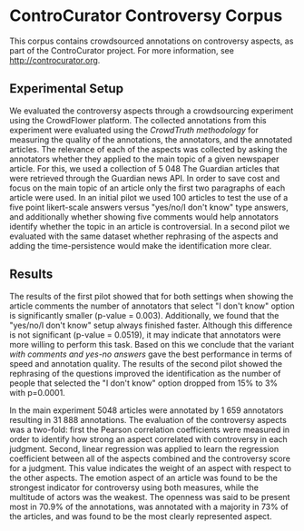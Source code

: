 # ControCurator Controversy Corpus
This corpus contains crowdsourced annotations on controversy aspects, as part of the ControCurator project. For more information, see http://controcurator.org.

## Experimental Setup
We evaluated the controversy aspects through a crowdsourcing experiment using the CrowdFlower platform. The collected annotations from this experiment were evaluated using the *CrowdTruth methodology* for measuring the quality of the annotations, the annotators, and the annotated articles. The relevance of each of the aspects was collected by asking the annotators whether they applied to the main topic of a given newspaper article. For this, we used a collection of 5 048 The Guardian articles that were retrieved through the Guardian news API. In order to save cost and focus on the main topic of an article only the first two paragraphs of each article were used. In an initial pilot we used 100 articles to test the use of a five point likert-scale answers versus "yes/no/I don't know" type answers, and additionally whether showing five comments would help annotators identify whether the topic in an article is controversial. In a second pilot we evaluated with the same dataset whether rephrasing of the aspects and adding the time-persistence would make the identification more clear.


## Results
The results of the first pilot showed that for both settings when showing the article comments the number of annotators that select "I don't know" option is significantly smaller (p-value = 0.003). Additionally, we found that the "yes/no/I don't know" setup always finished faster. Although this difference is not significant (p-value = 0.0519), it may indicate that annotators were more willing to perform this task. Based on this we conclude that the variant *with comments and yes-no answers* gave the best performance in terms of speed and annotation quality. The results of the second pilot showed the rephrasing of the questions improved the identification as the number of people that selected the "I don't know" option dropped from 15% to 3% with p=0.0001.

In the main experiment 5048 articles were annotated by 1 659 annotators resulting in 31 888 annotations. The evaluation of the controversy aspects was a two-fold: first the Pearson correlation coefficients were measured in order to identify how strong an aspect correlated with controversy in each judgment. Second, linear regression was applied to learn the regression coefficient between all of the aspects combined and the controversy score for a judgment. This value indicates the weight of an aspect with respect to the other aspects. The emotion aspect of an article was found to be the strongest indicator for controversy using both measures, while the multitude of actors was the weakest. The openness was said to be present most in 70.9% of the annotations, was annotated with a majority in 73% of the articles, and was found to be the most clearly represented aspect.